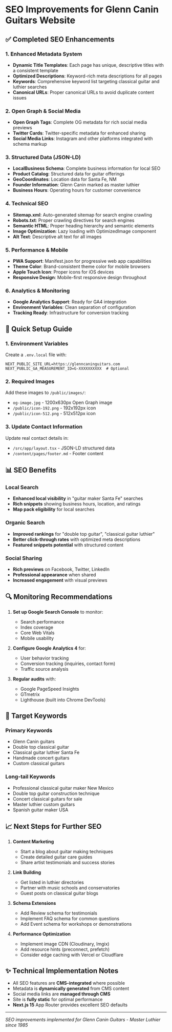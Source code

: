 # SEO Improvements for Glenn Canin Guitars Website

## ✅ Completed SEO Enhancements

### 1. **Enhanced Metadata System**
- **Dynamic Title Templates**: Each page has unique, descriptive titles with a consistent template
- **Optimized Descriptions**: Keyword-rich meta descriptions for all pages
- **Keywords**: Comprehensive keyword list targeting classical guitar and luthier searches
- **Canonical URLs**: Proper canonical URLs to avoid duplicate content issues

### 2. **Open Graph & Social Media**
- **Open Graph Tags**: Complete OG metadata for rich social media previews
- **Twitter Cards**: Twitter-specific metadata for enhanced sharing
- **Social Media Links**: Instagram and other platforms integrated with schema markup

### 3. **Structured Data (JSON-LD)**
- **LocalBusiness Schema**: Complete business information for local SEO
- **Product Catalog**: Structured data for guitar offerings
- **GeoCoordinates**: Location data for Santa Fe, NM
- **Founder Information**: Glenn Canin marked as master luthier
- **Business Hours**: Operating hours for customer convenience

### 4. **Technical SEO**
- **Sitemap.xml**: Auto-generated sitemap for search engine crawling
- **Robots.txt**: Proper crawling directives for search engines
- **Semantic HTML**: Proper heading hierarchy and semantic elements
- **Image Optimization**: Lazy loading with OptimizedImage component
- **Alt Text**: Descriptive alt text for all images

### 5. **Performance & Mobile**
- **PWA Support**: Manifest.json for progressive web app capabilities
- **Theme Color**: Brand-consistent theme color for mobile browsers
- **Apple Touch Icon**: Proper icons for iOS devices
- **Responsive Design**: Mobile-first responsive design throughout

### 6. **Analytics & Monitoring**
- **Google Analytics Support**: Ready for GA4 integration
- **Environment Variables**: Clean separation of configuration
- **Tracking Ready**: Infrastructure for conversion tracking

## 🚀 Quick Setup Guide

### 1. Environment Variables
Create a `.env.local` file with:
```
NEXT_PUBLIC_SITE_URL=https://glenncaninguitars.com
NEXT_PUBLIC_GA_MEASUREMENT_ID=G-XXXXXXXXXX  # Optional
```

### 2. Required Images
Add these images to `/public/images/`:
- `og-image.jpg` - 1200x630px Open Graph image
- `/public/icon-192.png` - 192x192px icon
- `/public/icon-512.png` - 512x512px icon

### 3. Update Contact Information
Update real contact details in:
- `/src/app/layout.tsx` - JSON-LD structured data
- `/content/pages/footer.md` - Footer content

## 📊 SEO Benefits

### Local Search
- **Enhanced local visibility** in "guitar maker Santa Fe" searches
- **Rich snippets** showing business hours, location, and ratings
- **Map pack eligibility** for local searches

### Organic Search
- **Improved rankings** for "double top guitar", "classical guitar luthier"
- **Better click-through rates** with optimized meta descriptions
- **Featured snippets potential** with structured content

### Social Sharing
- **Rich previews** on Facebook, Twitter, LinkedIn
- **Professional appearance** when shared
- **Increased engagement** with visual previews

## 🔍 Monitoring Recommendations

1. **Set up Google Search Console** to monitor:
   - Search performance
   - Index coverage
   - Core Web Vitals
   - Mobile usability

2. **Configure Google Analytics 4** for:
   - User behavior tracking
   - Conversion tracking (inquiries, contact form)
   - Traffic source analysis

3. **Regular audits** with:
   - Google PageSpeed Insights
   - GTmetrix
   - Lighthouse (built into Chrome DevTools)

## 🎯 Target Keywords

### Primary Keywords
- Glenn Canin guitars
- Double top classical guitar
- Classical guitar luthier Santa Fe
- Handmade concert guitars
- Custom classical guitars

### Long-tail Keywords
- Professional classical guitar maker New Mexico
- Double top guitar construction technique
- Concert classical guitars for sale
- Master luthier custom guitars
- Spanish guitar maker USA

## 📈 Next Steps for Further SEO

1. **Content Marketing**
   - Start a blog about guitar making techniques
   - Create detailed guitar care guides
   - Share artist testimonials and success stories

2. **Link Building**
   - Get listed in luthier directories
   - Partner with music schools and conservatories
   - Guest posts on classical guitar blogs

3. **Schema Extensions**
   - Add Review schema for testimonials
   - Implement FAQ schema for common questions
   - Add Event schema for workshops or demonstrations

4. **Performance Optimization**
   - Implement image CDN (Cloudinary, Imgix)
   - Add resource hints (preconnect, prefetch)
   - Consider edge caching with Vercel or Cloudflare

## ✨ Technical Implementation Notes

- All SEO features are **CMS-integrated** where possible
- Metadata is **dynamically generated** from CMS content
- Social media links are **managed through CMS**
- Site is **fully static** for optimal performance
- **Next.js 15** App Router provides excellent SEO defaults

---

*SEO improvements implemented for Glenn Canin Guitars - Master Luthier since 1985*